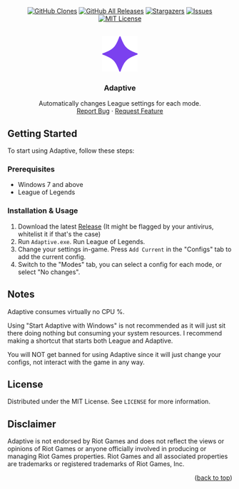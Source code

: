 <a name="readme-top"></a>

<div align="center">

<a href="https://github.com/developers192/Adaptive/graphs/contributors">![GitHub Clones](https://img.shields.io/badge/dynamic/json?color=success&label=CLONES&query=count&url=https://gist.github.com/developers192/f788916a406d0450a691fc6b156f1cb1/raw/clone.json&style=for-the-badge)</a>
<a href="https://github.com/developers192/Adaptive/releases/latest">![GitHub All Releases](https://img.shields.io/github/downloads/developers192/Adaptive/total.svg?style=for-the-badge)</a>
<a href="https://github.com/developers192/Adaptive/stargazers">![Stargazers](https://img.shields.io/github/stars/developers192/Adaptive.svg?style=for-the-badge)</a>
<a href="https://github.com/developers192/Adaptive/issues">![Issues](https://img.shields.io/github/issues/developers192/Adaptive.svg?style=for-the-badge)</a>
<a href="https://github.com/developers192/Adaptive/blob/master/LICENSE">![MIT License](https://img.shields.io/github/license/developers192/Adaptive.svg?style=for-the-badge)</a>

</div>

<!-- PROJECT LOGO -->
<br />
<div align="center">
  <a href="https://github.com/developers192/Adaptive">
    <img src="asset/icon.png" alt="Logo" width="80" height="80">
  </a>
<h3 align="center">Adaptive</h3>

  <p align="center">
    Automatically changes League settings for each mode.
    <br />
    <a href="https://github.com/developers192/Adaptive/issues">Report Bug</a>
    ·
    <a href="https://github.com/developers192/Adaptive/issues">Request Feature</a>
  </p>
</div>

<!-- GETTING STARTED -->
## Getting Started

To start using Adaptive, follow these steps:

### Prerequisites

- Windows 7 and above
- League of Legends

### Installation & Usage

1. Download the latest [Release](https://github.com/developers192/Adaptive/releases/latest) (It might be flagged by your antivirus, whitelist it if that's the case)
2. Run `Adaptive.exe`. Run League of Legends.
3. Change your settings in-game. Press `Add Current` in the "Configs" tab to add the current config.
4. Switch to the "Modes" tab, you can select a config for each mode, or select "No changes".

<!-- Resource Usage -->
## Notes
Adaptive consumes virtually no CPU %.

Using "Start Adaptive with Windows" is not recommended as it will just sit there doing nothing but consuming your system resources. I recommend making a shortcut that starts both League and Adaptive.

You will NOT get banned for using Adaptive since it will just change your configs, not interact with the game in any way.

<!-- LICENSE -->
## License

Distributed under the MIT License. See `LICENSE` for more information.

## Disclaimer
Adaptive is not endorsed by Riot Games and does not reflect the views or opinions of Riot Games or anyone officially involved in producing or managing Riot Games properties. Riot Games and all associated properties are trademarks or registered trademarks of Riot Games, Inc.

<p align="right">(<a href="#readme-top">back to top</a>)</p>